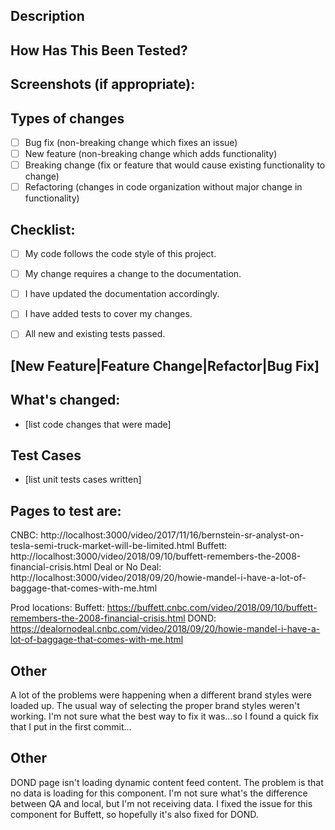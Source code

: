 <!--- Provide a general summary of your changes in the Title above -->

## Description
<!--- Describe your changes in detail -->

## How Has This Been Tested?
<!--- Please describe in detail how you tested your changes. -->
<!--- Include details of your testing environment, and the tests you ran to -->
<!--- see how your change affects other areas of the code, etc. -->

## Screenshots (if appropriate):

## Types of changes
<!--- What types of changes does your code introduce? Put an `x` in all the boxes that apply: -->
- [ ] Bug fix (non-breaking change which fixes an issue)
- [ ] New feature (non-breaking change which adds functionality)
- [ ] Breaking change (fix or feature that would cause existing functionality to change)
- [ ] Refactoring (changes in code organization without major change in functionality)

## Checklist:
<!--- Go over all the following points, and put an `x` in all the boxes that apply. -->
<!--- If you’re unsure about any of these, don’t hesitate to ask. We’re here to help! -->
- [ ] My code follows the code style of this project.
- [ ] My change requires a change to the documentation.
- [ ] I have updated the documentation accordingly.
- [ ] I have added tests to cover my changes.
- [ ] All new and existing tests passed.


## [New Feature|Feature Change|Refactor|Bug Fix]

## What's changed:
- [list code changes that were made]

## Test Cases
- [list unit tests cases written]

## Pages to test are:
CNBC: http://localhost:3000/video/2017/11/16/bernstein-sr-analyst-on-tesla-semi-truck-market-will-be-limited.html
Buffett: http://localhost:3000/video/2018/09/10/buffett-remembers-the-2008-financial-crisis.html
Deal or No Deal: http://localhost:3000/video/2018/09/20/howie-mandel-i-have-a-lot-of-baggage-that-comes-with-me.html

Prod locations:
Buffett: https://buffett.cnbc.com/video/2018/09/10/buffett-remembers-the-2008-financial-crisis.html
DOND: https://dealornodeal.cnbc.com/video/2018/09/20/howie-mandel-i-have-a-lot-of-baggage-that-comes-with-me.html

## Other
A lot of the problems were happening when a different brand styles were loaded up. The usual way of selecting the proper brand styles weren't working. I'm not sure what the best way to fix it was...so I found a quick fix that I put in the first commit...

## Other
DOND page isn't loading dynamic content feed content. The problem is that no data is loading for this component. I'm not sure what's the difference between QA and local, but I'm not receiving data. I fixed the issue for this component for Buffett, so hopefully it's also fixed for DOND.
